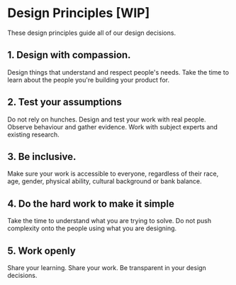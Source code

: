 # Design Principles [WIP]

These design principles guide all of our design decisions.

## 1. Design with compassion.

Design things that understand and respect people's needs. Take the time to learn about the people you're building your product for.

## 2. Test your assumptions

Do not rely on hunches. Design and test your work with real people. Observe behaviour and gather evidence. Work with subject experts and existing research.


## 3. Be inclusive.

Make sure your work is accessible to everyone, regardless of their race, age, gender, physical ability, cultural background or bank balance.


## 4. Do the hard work to make it simple 

Take the time to understand what you are trying to solve. Do not push complexity onto the people using what you are designing.

## 5. Work openly

Share your learning. Share your work. Be transparent in your design decisions.

